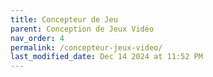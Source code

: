 ```yaml
---
title: Concepteur de Jeu
parent: Conception de Jeux Vidéo
nav_order: 4
permalink: /concepteur-jeux-video/
last_modified_date: Dec 14 2024 at 11:52 PM
---
```

